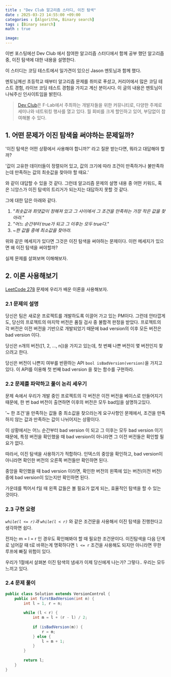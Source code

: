 ```yaml
---
title : "Dev Club 알고리즘 스터디, 이진 탐색"
date : 2025-03-23 14:55:00 +09:00
categories : [Algorithm, Binary search]
tags : [Binary search]
math : true

image:
---
```


이번 포스팅에선 Dev Club 에서 참여한 알고리즘 스터디에서 함께 공부 했던 알고리즘 중, 이진 탐색에 대한 내용을 설명한다.

이 스터디는 코딩 테스트에서 일가견이 있으신 Jason 멘토님과 함께 했다. 

멘토님께선 초등학교 때부터 알고리즘 문제를 취미로 푸셨고, 커리어에서 많은 코딩 테스트 경험, 라이브 코딩 테스트 경험을 가지고 계신 분이시다. 이 글의 내용은 멘토님이 나눠주신 인사이트임을 밝힌다.

> [Dev Club](https://f-lab.kr/dev-club)은 F-Lab에서 주최하는 개발자들을 위한 커뮤니티로, 다양한 주제로 세미나와 네트워킹 행사를 열고 있다. 월 회비를 크게 할인하고 있어, 부담없이 참여해볼 수 있다.

## 1. 어떤 문제가 이진 탐색을 써야하는 문제일까?

'이진 탐색은 어떤 상황에서 사용해야 합니까?' 라고 질문 받는다면, 뭐라고 대답해야 할까?

'값이 고유한 데이터들이 정렬되어 있고, 값의 크기에 따라 조건이 만족하거나 불만족하는데 만족하는 값의 최솟값을 찾아야 할 때요.'

와 같이 대답할 수 있을 것 같다. 그런데 알고리즘 문제의 설명 내용 중 어떤 키워드, 혹은 늬앙스가 이진 탐색의 트리거가 되는지는 대답하지 못할 것 같다.

그에 대한 답은 아래와 같다.

1. _"최솟값과 최댓값이 정해져 있고 그 사이에서 그 조건을 만족하는 가장 작은 값을 찾아라."_ 
2. _"어느 순간부터 true가 되고 그 이후는 모두 true다."_
3. _~한 값들 중에 최소값을 찾아라._

위와 같은 메세지가 있다면 그것은 이진 탐색을 써야하는 문제이다. 이런 메세지가 있으면 왜 이진 탐색을 써야할까?

실제 문제를 살펴보며 이해해보자.

## 2. 이론 사용해보기

[LeetCode 278](https://leetcode.com/problems/first-bad-version/description/) 문제에 우리가 배운 이론을 사용해보자.

### 2.1 문제의 설명

당신은 팀은 새로운 프로젝트를 개발하도록 이끌어 가고 있는 PM이다. 그런데 안타깝게도, 당신의 프로젝트의 마지막 버전은 품질 검사 중 불합격 판정을 받았다. 프로젝트의 각 버전은 이전 버전을 기반으로 개발되었기 때문에 bad version의 이후 모든 버전은 bad version 이다.

당신은 n개의 버전([1, 2, ..., n])을 가지고 있는데, 첫 번째 나쁜 버전이 몇 버전인지 찾으려고 한다.

당신은 버전이 나쁜지 여부를 반환하는 API `bool isBadVersion(version)`을 가지고 있다. 이 API를 이용해 첫 번째 bad version 을 찾는 함수를 구현하라.

### 2.2 문제를 파악하고 풀이 논리 세우기

문제 속에서 우리가 개발 중인 프로젝트의 각 버전은 이전 버전을 베이스로 만들어지기 때문에, 한 번 bad 버전이 출연하면 이후의 버전은 모두 bad임을 설명하고있다. 

'~ 한 조건'을 만족하는 값들 중 최소값을 찾으라는게 요구사항인 문제에서, 조건을 만족하지 않는 값과 만족하는 값이 나뉘어지는 상황이다. 

이 상황에서는 어느 순간부터 bad version 이 되고 그 이후는 모두 bad version 이기 때문에, 특정 버전을 확인했을 때 bad version이 아니라면 그 이전 버전들은 확인할 필요가 없다.

따라서, 이진 탐색을 사용하기가 적합하다. 인덱스의 중앙을 확인하고, bad version이 아니라면 확인한 버전의 오른쪽 버전들만 확인하면 된다.

중앙을 확인했을 때 bad version 이라면, 확인한 버전의 왼쪽에 있는 버전(이전 버전) 중에 bad version이 있는지만 확인하면 된다.

가운데를 찍어서 f일 때 왼쪽 값들은 볼 필요가 없게 되는, 효율적인 탐색을 할 수 있는 것이다.

### 2.3 구현 요령

_`while(l <= r)`과 `while(l < r)`_ 와 같은 조건문을 사용해서 이진 탐색을 진행한다고 생각하면 쉽다.

전자는 m = l = r 인 경우도 확인해봐야 할 때 필요한 조건문이다. 이진탐색을 다음 단계로 넘어갈 때 t로 바뀌는게 명확하다면 `l <= r` 조건을 사용해도 되지만 아니라면 무한 루프에 빠질 위험이 있다.

우리가 1절에서 살펴본 이진 탐색의 냄새가 이제 당신에게 나는가? 그렇다.. 우리는 모두 느끼고 있다.

### 2.4 문제 풀이

```java
public class Solution extends VersionControl {
    public int firstBadVersion(int n) {
        int l = 1, r = n;
       
        while (l < r) {
            int m = l + (r - l) / 2;
           
            if (isBadVersion(m)) {
                r = m;
            } else {
                l = m + 1;
            }
        }
       
        return l;
    }
}
```
